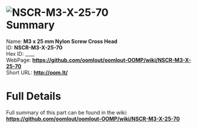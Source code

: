 
![NSCR-M3-X-25-70](https://github.com/oomlout/oomlout-OOMP/blob/master/parts/NSCR-M3-X-25-70/NSCR-M3-X-25-70_420.jpg)   
Summary
=================
  
Name: __M3 x 25 mm Nylon Screw Cross Head__    
ID: __NSCR-M3-X-25-70__   
Hex ID: ____   
WebPage: __https://github.com/oomlout/oomlout-OOMP/wiki/NSCR-M3-X-25-70__   
Short URL: __http://oom.lt/__   

Full Details
==========================
Full summary of this part can be found in the wiki:   
__https://github.com/oomlout/oomlout-OOMP/wiki/NSCR-M3-X-25-70__    

